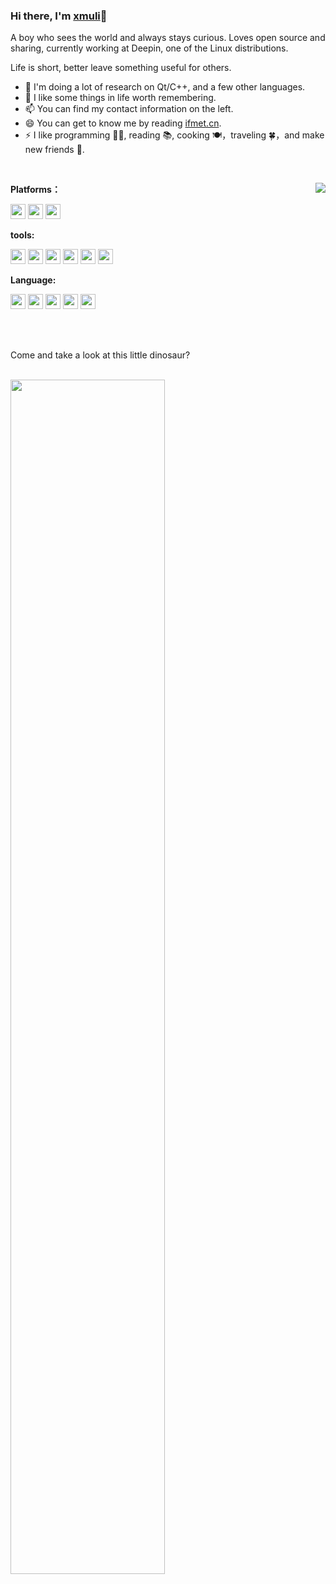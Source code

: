 ### Hi there, I'm [xmuli](https://ifmet.cn)👋
A boy who sees the world and always stays curious. Loves open source and sharing, currently working at Deepin, one of the Linux distributions.  

Life is short, better leave something useful for others.


- 🔭 I'm doing a lot of research on Qt/C++, and a few other languages.
- 🌱 I like some things in life worth remembering.
- 📫 You can find my contact information on the left.
- 😄 You can get to know me by reading [ifmet.cn](https://ifmet.cn).
- ⚡ I like programming 👨‍💻, reading 📚, cooking 🍽，traveling 🍀，and make new friends 🙈.

<br>

<a href="https://github.com/xmuli"><img align="right" src="https://github-readme-stats.vercel.app/api?username=xmuli&count_private=true&show_icons=true"/></a>

**Platforms：**

<code><img src="https://cdn.jsdelivr.net/gh/xmuli/xmuliPic@pic/2020/linux.svg" width="24"/></code> <code><img src="https://cdn.jsdelivr.net/gh/xmuli/xmuliPic@pic/2020/mac.svg" width="24"/></code> <code><img src="https://cdn.jsdelivr.net/gh/xmuli/xmuliPic@pic/2020/Windows.svg" width="24"/></code>

**tools:**

<code><img src="https://cdn.jsdelivr.net/gh/xmuli/xmuliPic@pic/2020/qtcreator.svg" width="24"/></code> <code><img src="https://cdn.jsdelivr.net/gh/xmuli/xmuliPic@pic/2020/vs.svg" width="24"/></code> <code><img src="https://cdn.jsdelivr.net/gh/xmuli/xmuliPic@pic/2020/vscode.svg" width="24"/></code> <code><img src="https://cdn.jsdelivr.net/gh/xmuli/xmuliPic@pic/2020/vim-gtk.svg" width="24"/></code> <code><img src="https://cdn.jsdelivr.net/gh/xmuli/xmuliPic@pic/2020/git.svg" width="24"/></code> <code><img src="https://cdn.jsdelivr.net/gh/xmuli/xmuliPic@pic/2020/gnu.svg" width="24"/></code>

**Language:**

<code><img src="https://cdn.jsdelivr.net/gh/xmuli/xmuliPic@pic/2020/c%20(3).svg" width="24"/></code> <code><img src="https://cdn.jsdelivr.net/gh/xmuli/xmuliPic@pic/2020/icons8-c++.svg" width="24"/></code> <code><img src="https://cdn.jsdelivr.net/gh/xmuli/xmuliPic@pic/2020/Sql%20Server.svg" width="24"/></code> <code><img src="https://cdn.jsdelivr.net/gh/xmuli/xmuliPic@pic/2020/rust.svg" width="24"/></code> <code><img src="https://cdn.jsdelivr.net/gh/xmuli/xmuliPic@pic/2020/HTML.svg" width="24"/></code>

<br>

<br>

Come and take a look at this little dinosaur?

<br>
<img align="left" src="https://cdn.jsdelivr.net/gh/xmuli/xmuliPic@pic/2020/dino.gif" width="70%"/>
